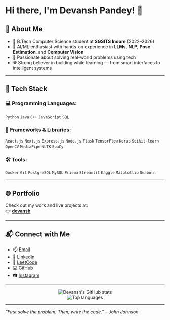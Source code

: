 # Hi there, I'm Devansh Pandey! 👋

## 🚀 About Me

- 🔭 B.Tech Computer Science student at **SGSITS Indore** (2022–2026)
- 🤖 AI/ML enthusiast with hands-on experience in **LLMs**, **NLP**, **Pose Estimation**, and **Computer Vision**
- 🧠 Passionate about solving real-world problems using tech
- ⚒️ Strong believer in building while learning — from smart interfaces to intelligent systems

---

## 🧰 Tech Stack

### 💻 Programming Languages:
`Python` `Java` `C++` `JavaScript` `SQL`

### 🧱 Frameworks & Libraries:
`React.js` `Next.js` `Express.js` `Node.js` `Flask` `TensorFlow` `Keras` `Scikit-learn` `OpenCV` `MediaPipe` `NLTK` `SpaCy`

### 🛠 Tools:
`Docker` `Git` `PostgreSQL` `MySQL` `Prisma` `Streamlit` `Kaggle` `Matplotlib` `Seaborn`

---

## 🌐 Portfolio

Check out my work and live projects at:  
👉 [**devansh**](https://devansh-three.vercel.app/)

---

## 📬 Connect with Me

- 📫 [Email](mailto:devanshpandey8900@gmail.com)
- 💼 [LinkedIn](https://www.linkedin.com/in/devansh-pandey-43a199258/)
- 🧠 [LeetCode](https://leetcode.com/u/0801cs221047)
- 💻 [GitHub](https://github.com/devanshpandey2003)
- 📷 [Instagram](https://www.instagram.com/devansh_aka_dev?igsh=MXU0M3hkOW1mZzV3ZQ==)

---

<p align="center">
  <img src="https://github-readme-stats.vercel.app/api?username=devanshpandey2003&show_icons=true&theme=tokyonight" alt="Devansh's GitHub stats" />
  <br/>
  <img src="https://github-readme-stats.vercel.app/api/top-langs/?username=devanshpandey2003&layout=compact&theme=tokyonight" alt="Top languages" />
</p>

---

*“First solve the problem. Then, write the code.” – John Johnson*
